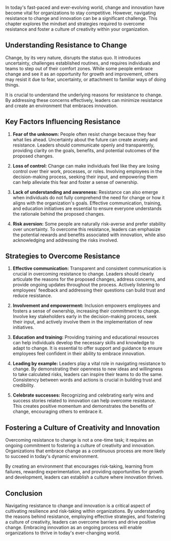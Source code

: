 
In today's fast-paced and ever-evolving world, change and innovation have become vital for organizations to stay competitive. However, navigating resistance to change and innovation can be a significant challenge. This chapter explores the mindset and strategies required to overcome resistance and foster a culture of creativity within your organization.

## Understanding Resistance to Change

Change, by its very nature, disrupts the status quo. It introduces uncertainty, challenges established routines, and requires individuals and teams to step out of their comfort zones. While some people embrace change and see it as an opportunity for growth and improvement, others may resist it due to fear, uncertainty, or attachment to familiar ways of doing things.

It is crucial to understand the underlying reasons for resistance to change. By addressing these concerns effectively, leaders can minimize resistance and create an environment that embraces innovation.

## Key Factors Influencing Resistance

1. **Fear of the unknown:** People often resist change because they fear what lies ahead. Uncertainty about the future can create anxiety and resistance. Leaders should communicate openly and transparently, providing clarity on the goals, benefits, and potential outcomes of the proposed changes.
    
2. **Loss of control:** Change can make individuals feel like they are losing control over their work, processes, or roles. Involving employees in the decision-making process, seeking their input, and empowering them can help alleviate this fear and foster a sense of ownership.
    
3. **Lack of understanding and awareness:** Resistance can also emerge when individuals do not fully comprehend the need for change or how it aligns with the organization's goals. Effective communication, training, and education initiatives are essential to ensure everyone understands the rationale behind the proposed changes.
    
4. **Risk aversion:** Some people are naturally risk-averse and prefer stability over uncertainty. To overcome this resistance, leaders can emphasize the potential rewards and benefits associated with innovation, while also acknowledging and addressing the risks involved.
    

## Strategies to Overcome Resistance

1. **Effective communication:** Transparent and consistent communication is crucial in overcoming resistance to change. Leaders should clearly articulate the reasons for the proposed changes, address concerns, and provide ongoing updates throughout the process. Actively listening to employees' feedback and addressing their questions can build trust and reduce resistance.
    
2. **Involvement and empowerment:** Inclusion empowers employees and fosters a sense of ownership, increasing their commitment to change. Involve key stakeholders early in the decision-making process, seek their input, and actively involve them in the implementation of new initiatives.
    
3. **Education and training:** Providing training and educational resources can help individuals develop the necessary skills and knowledge to adapt to change. It is essential to offer support and guidance to ensure employees feel confident in their ability to embrace innovation.
    
4. **Leading by example:** Leaders play a vital role in navigating resistance to change. By demonstrating their openness to new ideas and willingness to take calculated risks, leaders can inspire their teams to do the same. Consistency between words and actions is crucial in building trust and credibility.
    
5. **Celebrate successes:** Recognizing and celebrating early wins and success stories related to innovation can help overcome resistance. This creates positive momentum and demonstrates the benefits of change, encouraging others to embrace it.
    

## Fostering a Culture of Creativity and Innovation

Overcoming resistance to change is not a one-time task; it requires an ongoing commitment to fostering a culture of creativity and innovation. Organizations that embrace change as a continuous process are more likely to succeed in today's dynamic environment.

By creating an environment that encourages risk-taking, learning from failures, rewarding experimentation, and providing opportunities for growth and development, leaders can establish a culture where innovation thrives.

## Conclusion

Navigating resistance to change and innovation is a critical aspect of cultivating resilience and risk-taking within organizations. By understanding the reasons behind resistance, employing effective strategies, and fostering a culture of creativity, leaders can overcome barriers and drive positive change. Embracing innovation as an ongoing process will enable organizations to thrive in today's ever-changing world.
